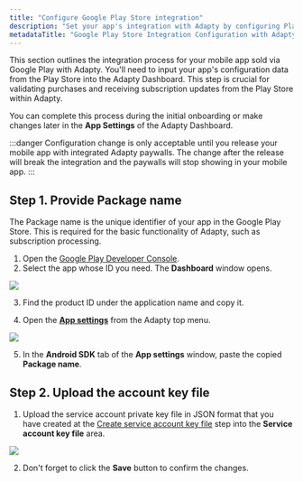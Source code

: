 ```yaml
---
title: "Configure Google Play Store integration"
description: "Set your app's integration with Adapty by configuring Play Store integration with Adapty. Learn how to input your app's configuration data for seamless validation of purchases and receipt of subscription updates within Adapty's platform"
metadataTitle: "Google Play Store Integration Configuration with Adapty"
---
```


This section outlines the integration process for your mobile app sold via Google Play with Adapty. You'll need to input your app's configuration data from the Play Store into the Adapty Dashboard. This step is crucial for validating purchases and receiving subscription updates from the Play Store within Adapty.

You can complete this process during the initial onboarding or make changes later in the **App Settings** of the Adapty Dashboard.

:::danger
Configuration change is only acceptable until you release your mobile app with integrated Adapty paywalls. The change after the release will break the integration and the paywalls will stop showing in your mobile app.
:::

## Step 1. Provide Package name

The Package name is the unique identifier of your app in the Google Play Store. This is required for the basic functionality of Adapty, such as subscription processing.

1. Open the [Google Play Developer Console](https://play.google.com/console/u/0/developers).
2. Select the app whose ID you need. The **Dashboard** window opens.


<div style={{ textAlign: 'center' }}>
  <img 
    src="https://files.readme.io/7889edb-package_name.png" 
    style={{ width: '700px', border: '1px solid grey' }}
  />
</div>





3. Find the product ID under the application name and copy it.

4. Open the [**App settings**](https://app.adapty.io/settings/android-sdk) from the Adapty top menu.

   
<div style={{ textAlign: 'center' }}>
  <img 
    src="https://files.readme.io/b00066c-package_name.png" 
    style={{ width: '700px', border: '1px solid grey' }}
  />
</div>




5. In the **Android SDK** tab of the **App settings** window, paste the copied **Package name**.

## Step 2. Upload the account key file

1. Upload the service account private key file in JSON format that you have created at the [Create service account key file](create-service-account) step into the **Service account key file** area.


<div style={{ textAlign: 'center' }}>
  <img 
    src="https://files.readme.io/20fdba1-service_key_file.png" 
    style={{ width: '700px', border: '1px solid grey' }}
  />
</div>





2. Don't forget to click the **Save** button to confirm the changes.